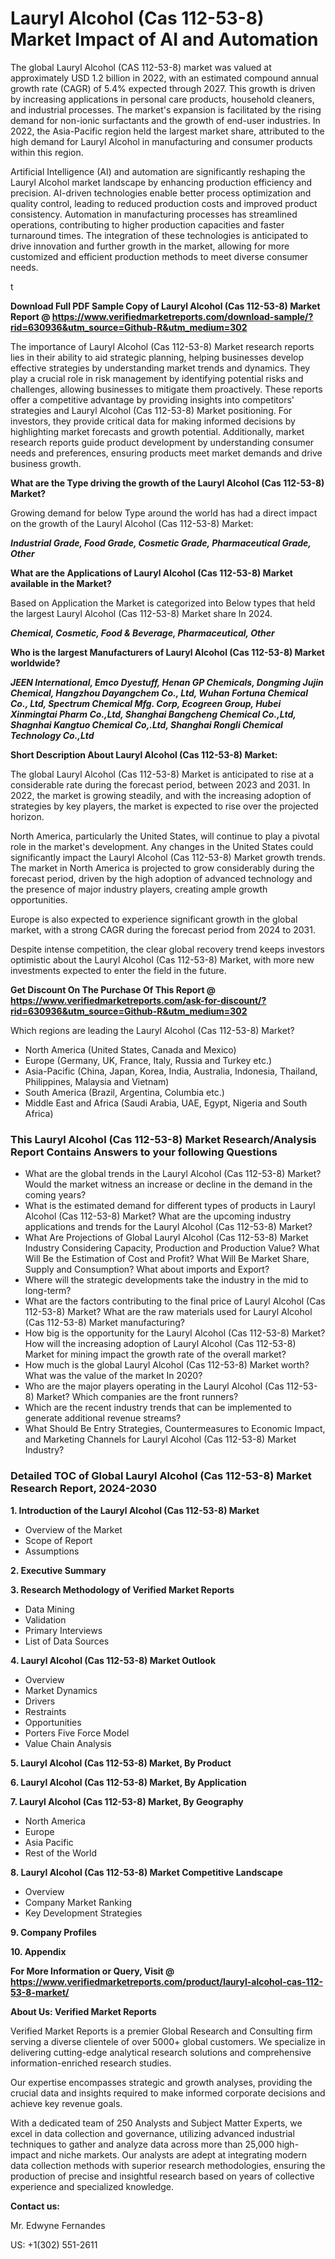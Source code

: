<meta name="title" content="Global Lauryl Alcohol (Cas 112-53-8) Market Impact of AI and Automation"><meta name="description" content="The global Lauryl Alcohol (CAS 112-53-8) market was valued at approximately USD 1.2 billion in 2022, with an estimated compound annual growth rate (CAGR) of 5.4% expec"><meta name="title" content="Lauryl Alcohol (Cas 112-53-8) Market Size, Share, Scope, Trends, Growth, Opportunities, Analysis, Forecast"><h1>Lauryl Alcohol (Cas 112-53-8) Market Impact of AI and Automation</h1><p>The global Lauryl Alcohol (CAS 112-53-8) market was valued at approximately USD 1.2 billion in 2022, with an estimated compound annual growth rate (CAGR) of 5.4% expected through 2027. This growth is driven by increasing applications in personal care products, household cleaners, and industrial processes. The market's expansion is facilitated by the rising demand for non-ionic surfactants and the growth of end-user industries. In 2022, the Asia-Pacific region held the largest market share, attributed to the high demand for Lauryl Alcohol in manufacturing and consumer products within this region.</p><p>Artificial Intelligence (AI) and automation are significantly reshaping the Lauryl Alcohol market landscape by enhancing production efficiency and precision. AI-driven technologies enable better process optimization and quality control, leading to reduced production costs and improved product consistency. Automation in manufacturing processes has streamlined operations, contributing to higher production capacities and faster turnaround times. The integration of these technologies is anticipated to drive innovation and further growth in the market, allowing for more customized and efficient production methods to meet diverse consumer needs.</p>t</p><p id="" class=""><strong>Download Full PDF Sample Copy of Lauryl Alcohol (Cas 112-53-8) Market Report @ <a href="https://www.verifiedmarketreports.com/download-sample/?rid=630936&utm_source=Github-R&utm_medium=302" target="_blank">https://www.verifiedmarketreports.com/download-sample/?rid=630936&utm_source=Github-R&utm_medium=302</a></strong></p><p>The importance of&nbsp;Lauryl Alcohol (Cas 112-53-8) Market research reports lies in their ability to aid strategic planning, helping businesses develop effective strategies by understanding market trends and dynamics. They play a crucial role in risk management by identifying potential risks and challenges, allowing businesses to mitigate them proactively. These reports offer a competitive advantage by providing insights into competitors' strategies and Lauryl Alcohol (Cas 112-53-8) Market positioning. For investors, they provide critical data for making informed decisions by highlighting market forecasts and growth potential. Additionally, market research reports guide product development by understanding consumer needs and preferences, ensuring products meet market demands and drive business growth.</p><p><strong>What are the&nbsp;Type driving the growth of the Lauryl Alcohol (Cas 112-53-8) Market?</strong></p><p id="" class="">Growing demand for below Type around the world has had a direct impact on the growth of the Lauryl Alcohol (Cas 112-53-8) Market:</p><em><strong> Industrial Grade, Food Grade, Cosmetic Grade, Pharmaceutical Grade, Other</strong></em></p><strong>What are the&nbsp;Applications&nbsp;of Lauryl Alcohol (Cas 112-53-8) Market available in the Market?</strong></p><p id="" class="">Based on Application the Market is categorized into Below types that held the largest Lauryl Alcohol (Cas 112-53-8) Market share In 2024.</p><em><strong> Chemical, Cosmetic, Food & Beverage, Pharmaceutical, Other</strong></em></p><strong>Who is the largest Manufacturers of Lauryl Alcohol (Cas 112-53-8) Market worldwide?</strong></p><p><em><strong> JEEN International, Emco Dyestuff, Henan GP Chemicals, Dongming Jujin Chemical, Hangzhou Dayangchem Co., Ltd, Wuhan Fortuna Chemical Co., Ltd, Spectrum Chemical Mfg. Corp, Ecogreen Group, Hubei Xinmingtai Pharm Co.,Ltd, Shanghai Bangcheng Chemical Co.,Ltd, Shagnhai Kangtuo Chemical Co,.Ltd, Shanghai Rongli Chemical Technology Co.,Ltd</strong></em></p><p id="" class=""><strong>Short Description About Lauryl Alcohol (Cas 112-53-8) Market:</strong></p><p>The global Lauryl Alcohol (Cas 112-53-8) Market is anticipated to rise at a considerable rate during the forecast period, between 2023 and 2031. In 2022, the market is growing steadily, and with the increasing adoption of strategies by key players, the market is expected to rise over the projected horizon.</p><p>North America, particularly the United States, will continue to play a pivotal role in the market's development. Any changes in the United States could significantly impact the Lauryl Alcohol (Cas 112-53-8) Market growth trends. The market in North America is projected to grow considerably during the forecast period, driven by the high adoption of advanced technology and the presence of major industry players, creating ample growth opportunities.</p><p>Europe is also expected to experience significant growth in the global market, with a strong CAGR during the forecast period from 2024 to 2031.</p><p>Despite intense competition, the clear global recovery trend keeps investors optimistic about the Lauryl Alcohol (Cas 112-53-8) Market, with more new investments expected to enter the field in the future.</p><p id="" class=""><strong>Get Discount On The Purchase Of This Report @ <a href="https://www.verifiedmarketreports.com/ask-for-discount/?rid=630936&utm_source=Github-R&utm_medium=302" target="_blank">https://www.verifiedmarketreports.com/ask-for-discount/?rid=630936&utm_source=Github-R&utm_medium=302</a></strong></p>Which regions are leading the Lauryl Alcohol (Cas 112-53-8) Market?</p><ul><li>North America (United States, Canada and Mexico)</li><li>Europe (Germany, UK, France, Italy, Russia and Turkey etc.)</li><li>Asia-Pacific (China, Japan, Korea, India, Australia, Indonesia, Thailand, Philippines, Malaysia and Vietnam)</li><li>South America (Brazil, Argentina, Columbia etc.)</li><li>Middle East and Africa (Saudi Arabia, UAE, Egypt, Nigeria and South Africa)</li></ul><h3 id="" class="">This Lauryl Alcohol (Cas 112-53-8) Market Research/Analysis Report Contains Answers to your following Questions</h3><ul><li>What are the global trends in the Lauryl Alcohol (Cas 112-53-8) Market? Would the market witness an increase or decline in the demand in the coming years?</li><li>What is the estimated demand for different types of products in Lauryl Alcohol (Cas 112-53-8) Market? What are the upcoming industry applications and trends for the Lauryl Alcohol (Cas 112-53-8) Market?</li><li>What Are Projections of Global Lauryl Alcohol (Cas 112-53-8) Market Industry Considering Capacity, Production and Production Value? What Will Be the Estimation of Cost and Profit? What Will Be Market Share, Supply and Consumption? What about imports and Export?</li><li>Where will the strategic developments take the industry in the mid to long-term?</li><li>What are the factors contributing to the final price of Lauryl Alcohol (Cas 112-53-8) Market? What are the raw materials used for Lauryl Alcohol (Cas 112-53-8) Market manufacturing?</li><li>How big is the opportunity for the Lauryl Alcohol (Cas 112-53-8) Market? How will the increasing adoption of Lauryl Alcohol (Cas 112-53-8) Market for mining impact the growth rate of the overall market?</li><li>How much is the global Lauryl Alcohol (Cas 112-53-8) Market worth? What was the value of the market In 2020?</li><li>Who are the major players operating in the Lauryl Alcohol (Cas 112-53-8) Market? Which companies are the front runners?</li><li>Which are the recent industry trends that can be implemented to generate additional revenue streams?</li><li>What Should Be Entry Strategies, Countermeasures to Economic Impact, and Marketing Channels for Lauryl Alcohol (Cas 112-53-8) Market Industry?</li></ul><h3 id="" class="">Detailed TOC of Global Lauryl Alcohol (Cas 112-53-8) Market Research Report, 2024-2030</h3><p id="" class=""><strong>1. Introduction of the Lauryl Alcohol (Cas 112-53-8) Market</strong></p><ul><li>Overview of the Market</li><li>Scope of Report</li><li>Assumptions</li></ul><p id="" class=""><strong>2. Executive Summary</strong></p><p id="" class=""><strong>3. Research Methodology of Verified Market Reports</strong></p><ul><li>Data Mining</li><li>Validation</li><li>Primary Interviews</li><li>List of Data Sources</li></ul><p id="" class=""><strong>4. Lauryl Alcohol (Cas 112-53-8) Market Outlook</strong></p><ul><li>Overview</li><li>Market Dynamics</li><li>Drivers</li><li>Restraints</li><li>Opportunities</li><li>Porters Five Force Model</li><li>Value Chain Analysis</li></ul><p id="" class=""><strong>5. Lauryl Alcohol (Cas 112-53-8) Market, By Product</strong></p><p id="" class=""><strong>6. Lauryl Alcohol (Cas 112-53-8) Market, By Application</strong></p><p id="" class=""><strong>7. Lauryl Alcohol (Cas 112-53-8) Market, By Geography</strong></p><ul><li>North America</li><li>Europe</li><li>Asia Pacific</li><li>Rest of the World</li></ul><p id="" class=""><strong>8. Lauryl Alcohol (Cas 112-53-8) Market Competitive Landscape</strong></p><ul><li>Overview</li><li>Company Market Ranking</li><li>Key Development Strategies</li></ul><p id="" class=""><strong>9. Company Profiles</strong></p><p id="" class=""><strong>10. Appendix</strong></p><p id="" class=""><strong>For More Information or Query, Visit @ <a href="https://www.verifiedmarketreports.com/product/lauryl-alcohol-cas-112-53-8-market/" target="_blank">https://www.verifiedmarketreports.com/product/lauryl-alcohol-cas-112-53-8-market/</a></strong></p><p id="" class=""><strong>About Us: Verified Market Reports</strong></p><p id="" class="">Verified Market Reports is a premier Global Research and Consulting firm serving a diverse clientele of over 5000+ global customers. We specialize in delivering cutting-edge analytical research solutions and comprehensive information-enriched research studies.</p><p id="" class="">Our expertise encompasses strategic and growth analyses, providing the crucial data and insights required to make informed corporate decisions and achieve key revenue goals.</p><p id="" class="">With a dedicated team of 250 Analysts and Subject Matter Experts, we excel in data collection and governance, utilizing advanced industrial techniques to gather and analyze data across more than 25,000 high-impact and niche markets. Our analysts are adept at integrating modern data collection methods with superior research methodologies, ensuring the production of precise and insightful research based on years of collective experience and specialized knowledge.</p><p id="" class=""><strong>Contact us:</strong></p><p id="" class="">Mr. Edwyne Fernandes</p><p id="" class="">US: +1(302) 551-2611</p>